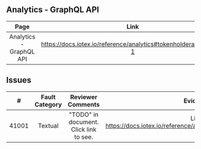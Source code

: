 
## Analytics - GraphQL API
| Page        | Link           |
| :-------------: | :-------------:  | 
| Analytics - GraphQL API | https://docs.iotex.io/reference/analytics#tokenholderaddresses-1 |


## Issues
| #   | Fault Category | Reviewer Comments | Evidence |
| :--: | :--: | :--: | :--: |
| 41001 | Textual | "TODO" in document. Click link to see. | Link: https://docs.iotex.io/reference/analytics#tokenholderaddresses-1 |